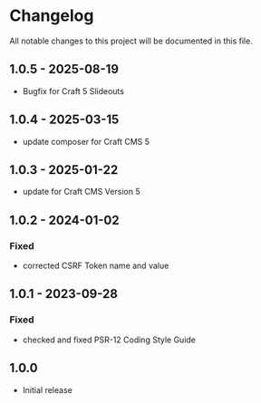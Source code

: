 # Changelog

All notable changes to this project will be documented in this file.

## 1.0.5 - 2025-08-19
- Bugfix for Craft 5 Slideouts

## 1.0.4 - 2025-03-15
- update composer for Craft CMS 5

## 1.0.3 - 2025-01-22
- update for Craft CMS Version 5

## 1.0.2 - 2024-01-02

### Fixed
- corrected CSRF Token name and value

## 1.0.1 - 2023-09-28

### Fixed
- checked and fixed PSR-12 Coding Style Guide

## 1.0.0
- Initial release
